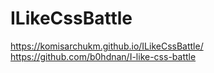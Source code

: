 # ILikeCssBattle
https://komisarchukm.github.io/ILikeCssBattle/
https://github.com/b0hdnan/I-like-css-battle
